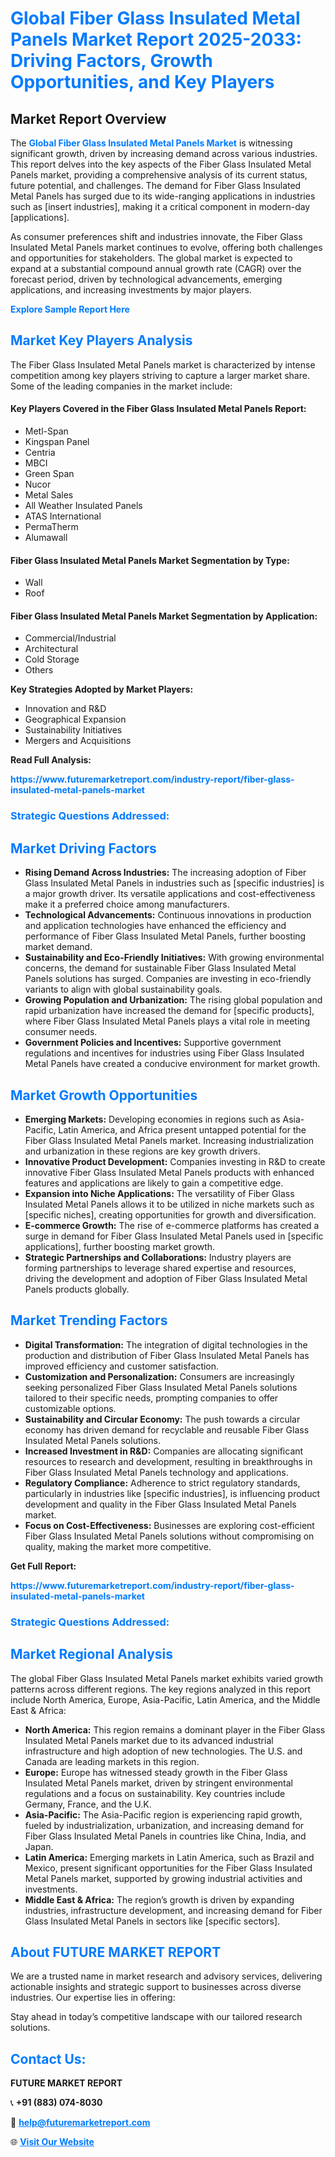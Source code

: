 <h1 style="color: #007BFF;">Global Fiber Glass Insulated Metal Panels Market Report 2025-2033: Driving Factors, Growth Opportunities, and Key Players</h1>

<section id="overview">
<h2>Market Report Overview</h2>
<p>The <a href="https://www.futuremarketreport.com/industry-report/fiber-glass-insulated-metal-panels-market" style="color: #007BFF; text-decoration: none;"><strong>Global Fiber Glass Insulated Metal Panels Market</strong></a> is witnessing significant growth, driven by increasing demand across various industries. This report delves into the key aspects of the Fiber Glass Insulated Metal Panels market, providing a comprehensive analysis of its current status, future potential, and challenges. The demand for Fiber Glass Insulated Metal Panels has surged due to its wide-ranging applications in industries such as [insert industries], making it a critical component in modern-day [applications].</p>
<p>As consumer preferences shift and industries innovate, the Fiber Glass Insulated Metal Panels market continues to evolve, offering both challenges and opportunities for stakeholders. The global market is expected to expand at a substantial compound annual growth rate (CAGR) over the forecast period, driven by technological advancements, emerging applications, and increasing investments by major players.</p>
</section>

<section id="overview">
<p><a href="https://www.futuremarketreport.com/request-sample/reportId=40546" style="color: #007BFF; text-decoration: none;"><strong>Explore Sample Report Here</strong></a></p>
</section>

<section id="key-players">
<h2 style="color: #007BFF;">Market Key Players Analysis</h2>
<p>The Fiber Glass Insulated Metal Panels market is characterized by intense competition among key players striving to capture a larger market share. Some of the leading companies in the market include:</p>
<h4>Key Players Covered in the Fiber Glass Insulated Metal Panels Report:</h4>
<ul><li>Metl-Span</li><li>Kingspan Panel</li><li>Centria</li><li>MBCI</li><li>Green Span</li><li>Nucor</li><li>Metal Sales</li><li>All Weather Insulated Panels</li><li>ATAS International</li><li>PermaTherm</li><li>Alumawall</li></ul>
<h4>Fiber Glass Insulated Metal Panels Market Segmentation by Type:</h4>
<ul><li>Wall</li><li>Roof</li></ul>

<h4>Fiber Glass Insulated Metal Panels Market Segmentation by Application:</h4>
<ul><li>Commercial/Industrial</li><li>Architectural</li><li>Cold Storage</li><li>Others</li></ul>
<p><strong>Key Strategies Adopted by Market Players:</strong></p>
<ul>
<li>Innovation and R&D</li>
<li>Geographical Expansion</li>
<li>Sustainability Initiatives</li>
<li>Mergers and Acquisitions</li>
</ul>
</section>

<section>
<p><strong>Read Full Analysis: </strong></p><a href="https://www.futuremarketreport.com/industry-report/fiber-glass-insulated-metal-panels-market" style="color: #007BFF; text-decoration: none;"><strong>https://www.futuremarketreport.com/industry-report/fiber-glass-insulated-metal-panels-market</strong></a>
<h3 style="color: #007BFF;">Strategic Questions Addressed:</h3>
</section>

<section id="driving-factors">
<h2 style="color: #007BFF;">Market Driving Factors</h2>
<ul>
<li><strong>Rising Demand Across Industries:</strong> The increasing adoption of Fiber Glass Insulated Metal Panels in industries such as [specific industries] is a major growth driver. Its versatile applications and cost-effectiveness make it a preferred choice among manufacturers.</li>
<li><strong>Technological Advancements:</strong> Continuous innovations in production and application technologies have enhanced the efficiency and performance of Fiber Glass Insulated Metal Panels, further boosting market demand.</li>
<li><strong>Sustainability and Eco-Friendly Initiatives:</strong> With growing environmental concerns, the demand for sustainable Fiber Glass Insulated Metal Panels solutions has surged. Companies are investing in eco-friendly variants to align with global sustainability goals.</li>
<li><strong>Growing Population and Urbanization:</strong> The rising global population and rapid urbanization have increased the demand for [specific products], where Fiber Glass Insulated Metal Panels plays a vital role in meeting consumer needs.</li>
<li><strong>Government Policies and Incentives:</strong> Supportive government regulations and incentives for industries using Fiber Glass Insulated Metal Panels have created a conducive environment for market growth.</li>
</ul>
</section>

<section id="growth-opportunities">
<h2 style="color: #007BFF;">Market Growth Opportunities</h2>
<ul>
<li><strong>Emerging Markets:</strong> Developing economies in regions such as Asia-Pacific, Latin America, and Africa present untapped potential for the Fiber Glass Insulated Metal Panels market. Increasing industrialization and urbanization in these regions are key growth drivers.</li>
<li><strong>Innovative Product Development:</strong> Companies investing in R&D to create innovative Fiber Glass Insulated Metal Panels products with enhanced features and applications are likely to gain a competitive edge.</li>
<li><strong>Expansion into Niche Applications:</strong> The versatility of Fiber Glass Insulated Metal Panels allows it to be utilized in niche markets such as [specific niches], creating opportunities for growth and diversification.</li>
<li><strong>E-commerce Growth:</strong> The rise of e-commerce platforms has created a surge in demand for Fiber Glass Insulated Metal Panels used in [specific applications], further boosting market growth.</li>
<li><strong>Strategic Partnerships and Collaborations:</strong> Industry players are forming partnerships to leverage shared expertise and resources, driving the development and adoption of Fiber Glass Insulated Metal Panels products globally.</li>
</ul>
</section>

<section id="trending-factors">
<h2 style="color: #007BFF;">Market Trending Factors</h2>
<ul>
<li><strong>Digital Transformation:</strong> The integration of digital technologies in the production and distribution of Fiber Glass Insulated Metal Panels has improved efficiency and customer satisfaction.</li>
<li><strong>Customization and Personalization:</strong> Consumers are increasingly seeking personalized Fiber Glass Insulated Metal Panels solutions tailored to their specific needs, prompting companies to offer customizable options.</li>
<li><strong>Sustainability and Circular Economy:</strong> The push towards a circular economy has driven demand for recyclable and reusable Fiber Glass Insulated Metal Panels solutions.</li>
<li><strong>Increased Investment in R&D:</strong> Companies are allocating significant resources to research and development, resulting in breakthroughs in Fiber Glass Insulated Metal Panels technology and applications.</li>
<li><strong>Regulatory Compliance:</strong> Adherence to strict regulatory standards, particularly in industries like [specific industries], is influencing product development and quality in the Fiber Glass Insulated Metal Panels market.</li>
<li><strong>Focus on Cost-Effectiveness:</strong> Businesses are exploring cost-efficient Fiber Glass Insulated Metal Panels solutions without compromising on quality, making the market more competitive.</li>
</ul>
</section>

<section>
<p><strong>Get Full Report: </strong></p><a href="https://www.futuremarketreport.com/industry-report/fiber-glass-insulated-metal-panels-market" style="color: #007BFF; text-decoration: none;"><strong>https://www.futuremarketreport.com/industry-report/fiber-glass-insulated-metal-panels-market</strong></a>
<h3 style="color: #007BFF;">Strategic Questions Addressed:</h3>
</section>


<section id="regional-analysis">
<h2 style="color: #007BFF;">Market Regional Analysis</h2>
<p>The global Fiber Glass Insulated Metal Panels market exhibits varied growth patterns across different regions. The key regions analyzed in this report include North America, Europe, Asia-Pacific, Latin America, and the Middle East & Africa:</p>
<ul>
<li><strong>North America:</strong> This region remains a dominant player in the Fiber Glass Insulated Metal Panels market due to its advanced industrial infrastructure and high adoption of new technologies. The U.S. and Canada are leading markets in this region.</li>
<li><strong>Europe:</strong> Europe has witnessed steady growth in the Fiber Glass Insulated Metal Panels market, driven by stringent environmental regulations and a focus on sustainability. Key countries include Germany, France, and the U.K.</li>
<li><strong>Asia-Pacific:</strong> The Asia-Pacific region is experiencing rapid growth, fueled by industrialization, urbanization, and increasing demand for Fiber Glass Insulated Metal Panels in countries like China, India, and Japan.</li>
<li><strong>Latin America:</strong> Emerging markets in Latin America, such as Brazil and Mexico, present significant opportunities for the Fiber Glass Insulated Metal Panels market, supported by growing industrial activities and investments.</li>
<li><strong>Middle East & Africa:</strong> The region’s growth is driven by expanding industries, infrastructure development, and increasing demand for Fiber Glass Insulated Metal Panels in sectors like [specific sectors].</li>
</ul>
</section>

<footer>
<h2 style="color: #007BFF;">About FUTURE MARKET REPORT</h2>
<p>We are a trusted name in market research and advisory services, delivering actionable insights and strategic support to businesses across diverse industries. Our expertise lies in offering:</p>

<p>Stay ahead in today’s competitive landscape with our tailored research solutions.</p>

<h2 style="color: #007BFF;">Contact Us:</h2>
<p><strong>FUTURE MARKET REPORT</strong></p>
<p>📞 <strong>+91 (883) 074-8030</strong></p>
<p>📧 <strong><a href="mailto:help@futuremarketreport.com" style="color: #007BFF;">help@futuremarketreport.com</a></strong></p>
<p>🌐 <strong><a href="https://www.futuremarketreport.com/" style="color: #007BFF;">Visit Our Website</a></strong></p>
</footer>